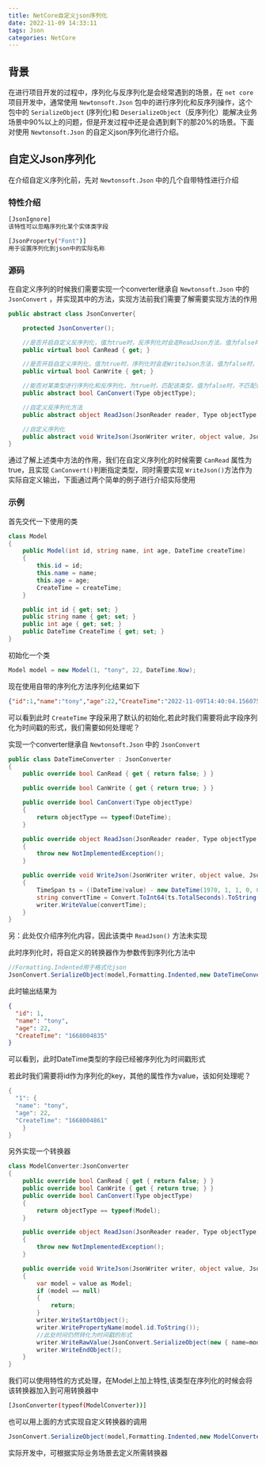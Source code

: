 ```yaml
---
title: NetCore自定义json序列化
date: 2022-11-09 14:33:11
tags: Json
categories: NetCore
---
```


## 背景
在进行项目开发的过程中，序列化与反序列化是会经常遇到的场景，在 `net core` 项目开发中，通常使用 `Newtonsoft.Json` 包中的进行序列化和反序列操作，这个包中的 `SerializeObject` (序列化)和 `DeserializeObject`（反序列化）能解决业务场景中90%以上的问题，但是开发过程中还是会遇到剩下的那20%的场景。下面对使用 `Newtonsoft.Json` 的自定义json序列化进行介绍。

<!--more-->

## 自定义Json序列化
在介绍自定义序列化前，先对 `Newtonsoft.Json` 中的几个自带特性进行介绍

### 特性介绍
~~~bash
[JsonIgnore]
该特性可以忽略序列化某个实体类字段

[JsonProperty("Font")]
用于设置序列化到json中的实际名称
~~~

### 源码
在自定义序列的时候我们需要实现一个converter继承自 `Newtonsoft.Json` 中的 `JsonConvert` ，并实现其中的方法，实现方法前我们需要了解需要实现方法的作用
~~~C#
public abstract class JsonConverter{

    protected JsonConverter();

    //是否开启自定义反序列化，值为true时，反序列化时会走ReadJson方法，值为false时，不走ReadJson方法，而是默认的反序列化
    public virtual bool CanRead { get; }

    //是否开启自定义序列化，值为true时，序列化时会走WriteJson方法，值为false时，不走WriteJson方法，而是默认的序列化
    public virtual bool CanWrite { get; }

    //能否对某类型进行序列化和反序列化，为true时，匹配该类型，值为false时，不匹配该类型
    public abstract bool CanConvert(Type objectType);

    //自定义反序列化方法
    public abstract object ReadJson(JsonReader reader, Type objectType, object existingValue, JsonSerializer serializer);

    //自定义序列化
    public abstract void WriteJson(JsonWriter writer, object value, JsonSerializer serializer);
}
~~~


通过了解上述类中方法的作用，我们在自定义序列化的时候需要 `CanRead` 属性为true，且实现 `CanConvert()`判断指定类型，同时需要实现 `WriteJson()`方法作为实际自定义输出，下面通过两个简单的例子进行介绍实际使用

### 示例

首先交代一下使用的类
~~~C#
class Model
{
    public Model(int id, string name, int age, DateTime createTime)
    {
        this.id = id;
        this.name = name;
        this.age = age;
        CreateTime = createTime;
    }

    public int id { get; set; }
    public string name { get; set; }
    public int age { get; set; }
    public DateTime CreateTime { get; set; }
}
~~~

初始化一个类
~~~C#
Model model = new Model(1, "tony", 22, DateTime.Now);
~~~

现在使用自带的序列化方法序列化结果如下

~~~json
{"id":1,"name":"tony","age":22,"CreateTime":"2022-11-09T14:40:04.1560759+08:00"}
~~~

可以看到此时 `CreateTime` 字段采用了默认的初始化,若此时我们需要将此字段序列化为时间戳的形式，我们需要如何处理呢？

实现一个converter继承自 `Newtonsoft.Json` 中的 `JsonConvert`

~~~C#
public class DateTimeConverter : JsonConverter
{
    public override bool CanRead { get { return false; } }

    public override bool CanWrite { get { return true; } }

    public override bool CanConvert(Type objectType)
    {
        return objectType == typeof(DateTime);
    }

    public override object ReadJson(JsonReader reader, Type objectType, object existingValue, JsonSerializer serializer)
    {
        throw new NotImplementedException();
    }

    public override void WriteJson(JsonWriter writer, object value, JsonSerializer serializer)
    {
        TimeSpan ts = ((DateTime)value) - new DateTime(1970, 1, 1, 0, 0, 0, 0);
        string convertTime = Convert.ToInt64(ts.TotalSeconds).ToString();
        writer.WriteValue(convertTime);
    }
}
~~~

另：此处仅介绍序列化内容，因此该类中 `ReadJson()` 方法未实现 

此时序列化时，将自定义的转换器作为参数传到序列化方法中
~~~C#
//Formatting.Indented用于格式化json
JsonConvert.SerializeObject(model,Formatting.Indented,new DateTimeConverter())
~~~

此时输出结果为

~~~json
{
  "id": 1,
  "name": "tony",
  "age": 22,
  "CreateTime": "1668004835"
}
~~~

可以看到，此时DateTime类型的字段已经被序列化为时间戳形式

若此时我们需要将id作为序列化的key，其他的属性作为value，该如何处理呢？

~~~C#
{
  "1": {
  "name": "tony",
  "age": 22,
  "CreateTime": "1668004861"
    }
}
~~~

另外实现一个转换器
~~~C#
class ModelConverter:JsonConverter
{
    public override bool CanRead { get { return false; } }
    public override bool CanWrite { get { return true; } }
    public override bool CanConvert(Type objectType)
    {
        return objectType == typeof(Model);
    }

    public override object ReadJson(JsonReader reader, Type objectType, object existingValue, JsonSerializer serializer)
    {
        throw new NotImplementedException();
    }

    public override void WriteJson(JsonWriter writer, object value, JsonSerializer serializer)
    {
        var model = value as Model;
        if (model == null) 
        {
            return;
        }
        writer.WriteStartObject();
        writer.WritePropertyName(model.id.ToString());
        //此处时间仍然转化为时间戳的形式
        writer.WriteRawValue(JsonConvert.SerializeObject(new { name=model.name,age=model.age,CreateTime=model.CreateTime}, Formatting.Indented, new DateTimeConverter()));
        writer.WriteEndObject();
    }
}
~~~

我们可以使用特性的方式处理，在Model上加上特性,该类型在序列化的时候会将该转换器加入到可用转换器中
~~~bash
[JsonConverter(typeof(ModelConverter))]
~~~

也可以用上面的方式实现自定义转换器的调用
~~~C#
JsonConvert.SerializeObject(model,Formatting.Indented,new ModelConverter())
~~~

实际开发中，可根据实际业务场景去定义所需转换器

